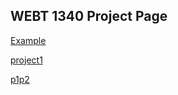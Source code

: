 ## WEBT 1340 Project Page

<a href="example/index.html" target="_blank">Example</a><br>

<a href="project1/index.html" target="_blank">project1</a><br>

<a href="portfolio1/index.html" target="_blank">p1p2</a><br>